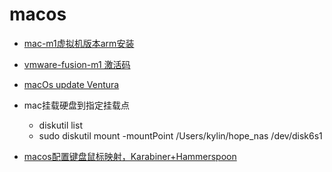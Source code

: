 # macos
- [mac-m1虚拟机版本arm安装](https://www.dandroid.cn/?p=8046)
- [vmware-fusion-m1 激活码](https://juejin.cn/post/7167551141788516383)
- [macOs update Ventura](https://discussions.apple.com/thread/250569175?answerId=251092608022#251092608022)

- mac挂载硬盘到指定挂载点
  - diskutil list
  - sudo diskutil mount -mountPoint /Users/kylin/hope_nas /dev/disk6s1

- [macos配置键盘鼠标映射，Karabiner+Hammerspoon](./Karabiner-Hammerspoon.md)